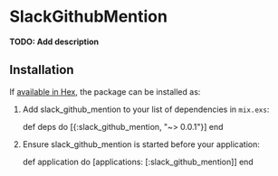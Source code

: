 # SlackGithubMention

**TODO: Add description**

## Installation

If [available in Hex](https://hex.pm/docs/publish), the package can be installed as:

  1. Add slack_github_mention to your list of dependencies in `mix.exs`:

        def deps do
          [{:slack_github_mention, "~> 0.0.1"}]
        end

  2. Ensure slack_github_mention is started before your application:

        def application do
          [applications: [:slack_github_mention]]
        end

